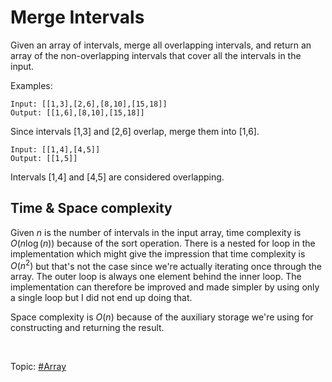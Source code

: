 # Merge Intervals
Given an array of intervals, merge all overlapping intervals, and return an array of the
non-overlapping intervals that cover all the intervals in the input.

Examples:
```
Input: [[1,3],[2,6],[8,10],[15,18]]
Output: [[1,6],[8,10],[15,18]]
```
Since intervals [1,3] and [2,6] overlap, merge them into [1,6].

```
Input: [[1,4],[4,5]]
Output: [[1,5]]
```
Intervals [1,4] and [4,5] are considered overlapping.

## Time & Space complexity
Given $n$ is the number of intervals in the input array, time complexity is $O(n\log(n))$
because of the sort operation. There is a nested for loop in the implementation which might give
the impression that time complexity is $O(n^2)$ but that's not the case since we're actually
iterating once through the array. The outer loop is always one element behind the inner loop.
The implementation can therefore be improved and made simpler by using only a single loop but
I did not end up doing that.

Space complexity is $O(n)$ because of the auxiliary storage we're using for constructing and
returning the result.

</br>

Topic: [#Array]()